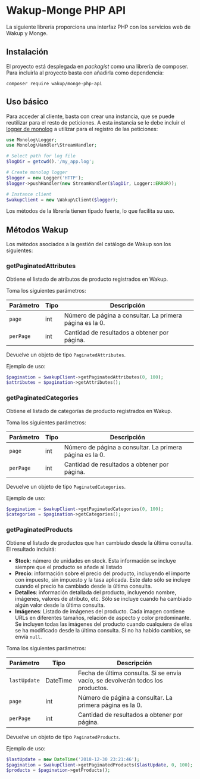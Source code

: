# Wakup-Monge PHP API

La siguiente librería proporciona una interfaz PHP con los servicios web de Wakup y Monge.

## Instalación

El proyecto está desplegada en _packagist_ como una librería de composer. Para incluirla al proyecto basta con añadirla como dependencia:

    composer require wakup/monge-php-api
    
## Uso básico

Para acceder al cliente, basta con crear una instancia, que se puede reutilizar para el resto de peticiones. A esta instancia se le debe incluir el [logger de monolog](https://github.com/Seldaek/monolog) a utilizar para el registro de las peticiones:

```php
use Monolog\Logger;
use Monolog\Handler\StreamHandler;

# Select path for log file
$logDir = getcwd().'/my_app.log';

# Create monolog logger
$logger = new Logger('HTTP');
$logger->pushHandler(new StreamHandler($logDir, Logger::ERROR));

# Instance client
$wakupClient = new \Wakup\Client($logger);
```
Los métodos de la líbrería tienen tipado fuerte, lo que facilita su uso.

## Métodos Wakup

Los métodos asociados a la gestión del catálogo de Wakup son los siguientes:

### getPaginatedAttributes

Obtiene el listado de atributos de producto registrados en Wakup.

Toma los siguientes parámetros:

| Parámetro | Tipo | Descripción |
|-----------|------|-------------|
| `page`    | int  | Número de página a consultar. La primera página es la 0. |
| `perPage` | int  | Cantidad de resultados a obtener por página. |

Devuelve un objeto de tipo `PaginatedAttributes`.

Ejemplo de uso:

```php
$pagination = $wakupClient->getPaginatedAttributes(0, 100);
$attributes = $pagination->getAttributes();
```

### getPaginatedCategories

Obtiene el listado de categorías de producto registrados en Wakup.

Toma los siguientes parámetros:

| Parámetro | Tipo | Descripción |
|-----------|------|-------------|
| `page`    | int  | Número de página a consultar. La primera página es la 0. |
| `perPage` | int  | Cantidad de resultados a obtener por página. |

Devuelve un objeto de tipo `PaginatedCategories`.

Ejemplo de uso:

```php
$pagination = $wakupClient->getPaginatedCategories(0, 100);
$categories = $pagination->getCategories();
```

### getPaginatedProducts

Obtiene el listado de productos que han cambiado desde la última consulta.
El resultado incluirá:

* **Stock**: número de unidades en stock. Esta información se incluye siempre que el producto se añade al listado
* **Precio**: información sobre el precio del producto, incluyendo el importe con impuesto, sin impuesto y la tasa aplicada. Este dato sólo se incluye cuando el precio ha cambiado desde la última consulta.
* **Detalles**: información detallada del producto, incluyendo nombre,  imágenes, valores de atributo, etc. Sólo se incluye cuando ha cambiado algún valor desde la última consulta.
* **Imágenes**: Listado de imágenes del producto. Cada imagen contiene URLs en diferentes tamaños, relación de aspecto y color predominante. Se incluyen todas las imágenes del producto cuando cualquiera de ellas se ha modificado desde la última consulta. Si no ha habido cambios, se envía `null`.

Toma los siguientes parámetros:

| Parámetro | Tipo | Descripción |
|-----------|------|-------------|
| `lastUpdate` | DateTime  | Fecha de última consulta. Si se envía vacío, se devolverán todos los productos. |
| `page`    | int  | Número de página a consultar. La primera página es la 0. |
| `perPage` | int  | Cantidad de resultados a obtener por página. |

Devuelve un objeto de tipo `PaginatedProducts`.

Ejemplo de uso:

```php
$lastUpdate = new DateTime('2018-12-30 23:21:46');
$pagination = $wakupClient->getPaginatedProducts($lastUpdate, 0, 100);
$products = $pagination->getProducts();